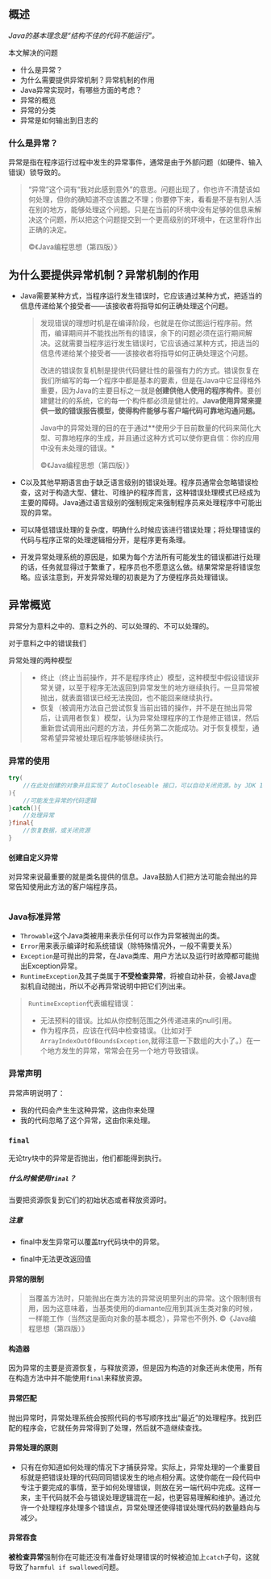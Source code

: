 ## 概述

*Java的基本理念是“结构不佳的代码不能运行”。*

本文解决的问题

- 什么是异常？
- 为什么需要提供异常机制？异常机制的作用
- Java异常实现时，有哪些方面的考虑？
- 异常的概览
- 异常的分类
- 异常是如何输出到日志的

### 什么是异常？

异常是指在程序运行过程中发生的异常事件，通常是由于外部问题（如硬件、输入错误）锁导致的。

> “异常”这个词有“我对此感到意外”的意思。问题出现了，你也许不清楚该如何处理，但你的确知道不应该置之不理；你要停下来，看看是不是有别人活在别的地方，能够处理这个问题。只是在当前的环境中没有足够的信息来解决这个问题，所以把这个问题提交到一个更高级别的环境中，在这里将作出正确的决定。
>
> &copy;《Java编程思想（第四版）》

## 为什么要提供异常机制？异常机制的作用

- Java需要某种方式，当程序运行发生错误时，它应该通过某种方式，把适当的信息传递给某个接受者——该接收者将指导如何正确处理这个问题。

  > 发现错误的理想时机是在编译阶段，也就是在你试图运行程序前。然而，编译期间并不能找出所有的错误，余下的问题必须在运行期间解决。这就需要当程序运行发生错误时，它应该通过某种方式，把适当的信息传递给某个接受者——该接收者将指导如何正确处理这个问题。
  >
  > 改进的错误恢复机制是提供代码健壮性的最强有力的方式。错误恢复在我们所编写的每一个程序中都是基本的要素，但是在Java中它显得格外重要，因为Java的主要目标之一就是**创建供他人使用的程序构件**。要创建健壮的的系统，它的每一个构件都必须是健壮的。**Java使用异常来提供一致的错误报告模型，使得构件能够与客户端代码可靠地沟通问题。**
  >
  > Java中的异常处理的目的在于通过**使用少于目前数量的代码来简化大型、可靠地程序的生成，并且通过这种方式可以使你更自信：你的应用中没有未处理的错误。*
  >
  > &copy;《Java编程思想（第四版）》

- C以及其他早期语言由于缺乏语言级别的错误处理。程序员通常会忽略错误检查，这对于构造大型、健壮、可维护的程序而言，这种错误处理模式已经成为主要的障碍。Java通过语言级别的强制规定来强制程序员来处理程序中可能出现的异常。

- 可以降低错误处理的复杂度，明确什么时候应该进行错误处理；将处理错误的代码与程序正常的处理逻辑相分开，是程序更有条理。

- 开发异常处理系统的原因是，如果为每个方法所有可能发生的错误都进行处理的话，任务就显得过于繁重了，程序员也不愿意这么做。结果常常是将错误忽略。应该注意到，开发异常处理的初衷是为了方便程序员处理错误。

## 异常概览

异常分为意料之中的、意料之外的、可以处理的、不可以处理的。

对于意料之中的错误我们

异常处理的两种模型

> - 终止（终止当前操作，并不是程序终止）模型，这种模型中假设错误非常关键，以至于程序无法返回到异常发生的地方继续执行。一旦异常被抛出，就表面错误已经无法挽回，也不能回来继续执行。
> - 恢复（被调用方法自己尝试恢复当前出错的操作，并不是在抛出异常后，让调用者恢复）模型，认为异常处理程序的工作是修正错误，然后重新尝试调用出问题的方法，并任务第二次能成功。对于恢复模型，通常希望异常被处理后程序能够继续执行。



### 异常的使用

```java
try(
	//在此处创建的对象并且实现了 AutoCloseable 接口，可以自动关闭资源。by JDK 1.7
){
    //可能发生异常的代码逻辑
}catch(){
    //处理异常
}final{
    //恢复数据，或关闭资源
}
```

#### 创建自定义异常

对异常来说最重要的就是类名提供的信息。Java鼓励人们把方法可能会抛出的异常告知使用此方法的客户端程序员。

```java

```

### Java标准异常

- `Throwable`这个Java类被用来表示任何可以作为异常被抛出的类。
- `Error`用来表示编译时和系统错误（除特殊情况外，一般不需要关系）
- `Exception`是可抛出的异常，在Java类库、用户方法以及运行时故障都可能抛出Exception异常。
- `RuntimeException`及其子类属于**不受检查异常**，将被自动补获，会被Java虚拟机自动抛出，所以不必再异常说明中把它们列出来。

> `RuntimeException`代表编程错误：
>
> - 无法预料的错误。比如从你控制范围之外传递进来的null引用。
> - 作为程序员，应该在代码中检查错误。（比如对于`ArrayIndexOutOfBoundsException`,就得注意一下数组的大小了。）在一个地方发生的异常，常常会在另一个地方导致错误。

### 异常声明

异常声明说明了：

- 我的代码会产生生这种异常，这由你来处理
- 我的代码忽略了这个异常，这由你来处理。

### `final`

无论try块中的异常是否抛出，他们都能得到执行。

##### 什么时候使用`final`？
当要把资源恢复到它们的初始状态或者释放资源时。
##### 注意

- final中发生异常可以覆盖try代码块中的异常。

- final中无法更改返回值

#### 异常的限制
> 当覆盖方法时，只能抛出在类方法的异常说明里列出的异常。这个限制很有用，因为这意味着，当基类使用的diamante应用到其派生类对象的时候，一样能工作（当然这是面向对象的基本概念），异常也不例外.
> &copy;《Java编程思想（第四版）》
#### 构造器

因为异常的主要是资源恢复，与释放资源，但是因为构造的对象还尚未使用，所有在构造方法中并不能使用`final`来释放资源。

#### 异常匹配

抛出异常时，异常处理系统会按照代码的书写顺序找出“最近”的处理程序。找到匹配的程序会，它就任务异常得到了处理，然后就不造继续查找。

#### 异常处理的原则

- 只有在你知道如何处理的情况下才捕获异常。实际上，异常处理的一个重要目标就是把错误处理的代码同同错误发生的地点相分离。这使你能在一段代码中专注于要完成的事情，至于如何处理错误，则放在另一端代码中完成。这样一来，主干代码就不会与错误处理逻辑混在一起，也更容易理解和维护。通过允许一个处理程序处理多个错误点，异常处理还使得错误处理代码的数量趋向与减少。

#### 异常吞食

**被检查异常**强制你在可能还没有准备好处理错误的时候被迫加上`catch`子句，这就导致了`harmful if swallowed`问题。